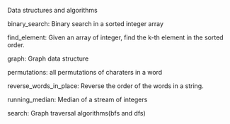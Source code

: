 Data structures and algorithms

binary_search: Binary search in a sorted integer array

find_element: Given an array of integer, find the k-th element in the sorted order.

graph: Graph data structure

permutations: all permutations of charaters in a word

reverse_words_in_place: Reverse the order of the words in a string.

running_median: Median of a stream of integers

search: Graph traversal algorithms(bfs and dfs)
